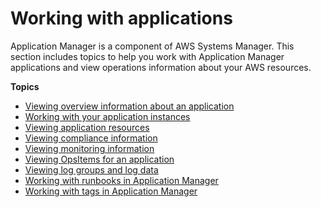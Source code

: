 # Working with applications<a name="application-manager-working-applications"></a>

Application Manager is a component of AWS Systems Manager\. This section includes topics to help you work with Application Manager applications and view operations information about your AWS resources\.

**Topics**
+ [Viewing overview information about an application](application-manager-working-viewing-overview.md)
+ [Working with your application instances](application-manager-working-instances.md)
+ [Viewing application resources](application-manager-working-viewing-resources.md)
+ [Viewing compliance information](application-manager-working-viewing-resource-compliance.md)
+ [Viewing monitoring information](application-manager-working-viewing-monitors.md)
+ [Viewing OpsItems for an application](application-manager-working-viewing-OpsItems.md)
+ [Viewing log groups and log data](application-manager-viewing-logs.md)
+ [Working with runbooks in Application Manager](application-manager-working-runbooks.md)
+ [Working with tags in Application Manager](application-manager-working-tags.md)